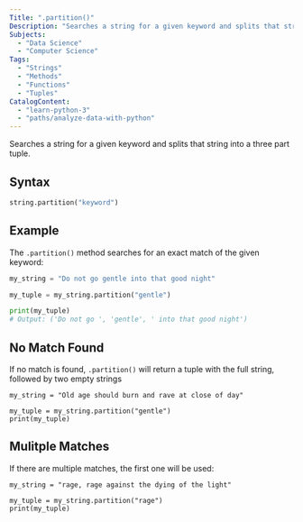 ```yaml
---
Title: ".partition()"
Description: "Searches a string for a given keyword and splits that string into a three part tuple."
Subjects:
  - "Data Science"
  - "Computer Science"
Tags: 
  - "Strings"
  - "Methods"
  - "Functions"
  - "Tuples"
CatalogContent: 
  - "learn-python-3"
  - "paths/analyze-data-with-python"
---
```

 

Searches a string for a given keyword and splits that string into a three part tuple.

## Syntax

```python
string.partition("keyword")
```

## Example

The `.partition()` method searches for an exact match of the given keyword:

```python
my_string = "Do not go gentle into that good night"

my_tuple = my_string.partition("gentle")

print(my_tuple)
# Output: ('Do not go ', 'gentle', ' into that good night')
```

## No Match Found

If no match is found, `.partition()` will return a tuple with the full string, followed by two empty strings

```codebyte/py
my_string = "Old age should burn and rave at close of day"

my_tuple = my_string.partition("gentle")
print(my_tuple)
```

## Mulitple Matches

If there are multiple matches, the first one will be used:

```codebyte/py
my_string = "rage, rage against the dying of the light"

my_tuple = my_string.partition("rage")
print(my_tuple)
```
